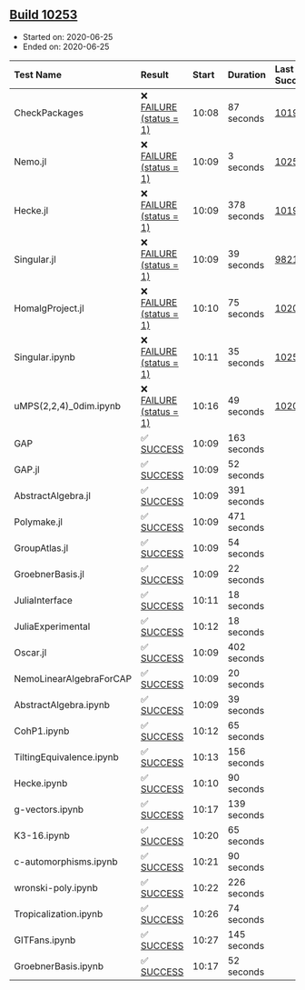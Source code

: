 ## [Build 10253](https://oscarci.mathematik.uni-kl.de/job/oscar/10253/)

* Started on: 2020-06-25
* Ended on: 2020-06-25

| Test Name    | Result | Start | Duration | Last Success | First Failure |
|:-------------|:-------|:------|:---------|:-------------|:--------------|
| CheckPackages | ❌ [FAILURE (status = 1)](https://oscarci.mathematik.uni-kl.de/job/oscar/10253/artifact/logs/build-10253/CheckPackages.log) | 10:08 | 87 seconds | [10197](https://oscarci.mathematik.uni-kl.de/job/oscar/10197/) | [10198](https://oscarci.mathematik.uni-kl.de/job/oscar/10198/) |
| Nemo.jl | ❌ [FAILURE (status = 1)](https://oscarci.mathematik.uni-kl.de/job/oscar/10253/artifact/logs/build-10253/Nemo.jl.log) | 10:09 | 3 seconds | [10252](https://oscarci.mathematik.uni-kl.de/job/oscar/10252/) | [10253](https://oscarci.mathematik.uni-kl.de/job/oscar/10253/) |
| Hecke.jl | ❌ [FAILURE (status = 1)](https://oscarci.mathematik.uni-kl.de/job/oscar/10253/artifact/logs/build-10253/Hecke.jl.log) | 10:09 | 378 seconds | [10197](https://oscarci.mathematik.uni-kl.de/job/oscar/10197/) | [10198](https://oscarci.mathematik.uni-kl.de/job/oscar/10198/) |
| Singular.jl | ❌ [FAILURE (status = 1)](https://oscarci.mathematik.uni-kl.de/job/oscar/10253/artifact/logs/build-10253/Singular.jl.log) | 10:09 | 39 seconds | [9821](https://oscarci.mathematik.uni-kl.de/job/oscar/9821/) | [9822](https://oscarci.mathematik.uni-kl.de/job/oscar/9822/) |
| HomalgProject.jl | ❌ [FAILURE (status = 1)](https://oscarci.mathematik.uni-kl.de/job/oscar/10253/artifact/logs/build-10253/HomalgProject.jl.log) | 10:10 | 75 seconds | [10209](https://oscarci.mathematik.uni-kl.de/job/oscar/10209/) | [10210](https://oscarci.mathematik.uni-kl.de/job/oscar/10210/) |
| Singular.ipynb | ❌ [FAILURE (status = 1)](https://oscarci.mathematik.uni-kl.de/job/oscar/10253/artifact/logs/build-10253/Singular.ipynb.log) | 10:11 | 35 seconds | [10252](https://oscarci.mathematik.uni-kl.de/job/oscar/10252/) | [10253](https://oscarci.mathematik.uni-kl.de/job/oscar/10253/) |
| uMPS(2,2,4)_0dim.ipynb | ❌ [FAILURE (status = 1)](https://oscarci.mathematik.uni-kl.de/job/oscar/10253/artifact/logs/build-10253/uMPS-2-2-4-_0dim.ipynb.log) | 10:16 | 49 seconds | [10209](https://oscarci.mathematik.uni-kl.de/job/oscar/10209/) | [10210](https://oscarci.mathematik.uni-kl.de/job/oscar/10210/) |
| GAP | ✅ [SUCCESS](https://oscarci.mathematik.uni-kl.de/job/oscar/10253/artifact/logs/build-10253/GAP.log) | 10:09 | 163 seconds |  |  |
| GAP.jl | ✅ [SUCCESS](https://oscarci.mathematik.uni-kl.de/job/oscar/10253/artifact/logs/build-10253/GAP.jl.log) | 10:09 | 52 seconds |  |  |
| AbstractAlgebra.jl | ✅ [SUCCESS](https://oscarci.mathematik.uni-kl.de/job/oscar/10253/artifact/logs/build-10253/AbstractAlgebra.jl.log) | 10:09 | 391 seconds |  |  |
| Polymake.jl | ✅ [SUCCESS](https://oscarci.mathematik.uni-kl.de/job/oscar/10253/artifact/logs/build-10253/Polymake.jl.log) | 10:09 | 471 seconds |  |  |
| GroupAtlas.jl | ✅ [SUCCESS](https://oscarci.mathematik.uni-kl.de/job/oscar/10253/artifact/logs/build-10253/GroupAtlas.jl.log) | 10:09 | 54 seconds |  |  |
| GroebnerBasis.jl | ✅ [SUCCESS](https://oscarci.mathematik.uni-kl.de/job/oscar/10253/artifact/logs/build-10253/GroebnerBasis.jl.log) | 10:09 | 22 seconds |  |  |
| JuliaInterface | ✅ [SUCCESS](https://oscarci.mathematik.uni-kl.de/job/oscar/10253/artifact/logs/build-10253/JuliaInterface.log) | 10:11 | 18 seconds |  |  |
| JuliaExperimental | ✅ [SUCCESS](https://oscarci.mathematik.uni-kl.de/job/oscar/10253/artifact/logs/build-10253/JuliaExperimental.log) | 10:12 | 18 seconds |  |  |
| Oscar.jl | ✅ [SUCCESS](https://oscarci.mathematik.uni-kl.de/job/oscar/10253/artifact/logs/build-10253/Oscar.jl.log) | 10:09 | 402 seconds |  |  |
| NemoLinearAlgebraForCAP | ✅ [SUCCESS](https://oscarci.mathematik.uni-kl.de/job/oscar/10253/artifact/logs/build-10253/NemoLinearAlgebraForCAP.log) | 10:09 | 20 seconds |  |  |
| AbstractAlgebra.ipynb | ✅ [SUCCESS](https://oscarci.mathematik.uni-kl.de/job/oscar/10253/artifact/logs/build-10253/AbstractAlgebra.ipynb.log) | 10:09 | 39 seconds |  |  |
| CohP1.ipynb | ✅ [SUCCESS](https://oscarci.mathematik.uni-kl.de/job/oscar/10253/artifact/logs/build-10253/CohP1.ipynb.log) | 10:12 | 65 seconds |  |  |
| TiltingEquivalence.ipynb | ✅ [SUCCESS](https://oscarci.mathematik.uni-kl.de/job/oscar/10253/artifact/logs/build-10253/TiltingEquivalence.ipynb.log) | 10:13 | 156 seconds |  |  |
| Hecke.ipynb | ✅ [SUCCESS](https://oscarci.mathematik.uni-kl.de/job/oscar/10253/artifact/logs/build-10253/Hecke.ipynb.log) | 10:10 | 90 seconds |  |  |
| g-vectors.ipynb | ✅ [SUCCESS](https://oscarci.mathematik.uni-kl.de/job/oscar/10253/artifact/logs/build-10253/g-vectors.ipynb.log) | 10:17 | 139 seconds |  |  |
| K3-16.ipynb | ✅ [SUCCESS](https://oscarci.mathematik.uni-kl.de/job/oscar/10253/artifact/logs/build-10253/K3-16.ipynb.log) | 10:20 | 65 seconds |  |  |
| c-automorphisms.ipynb | ✅ [SUCCESS](https://oscarci.mathematik.uni-kl.de/job/oscar/10253/artifact/logs/build-10253/c-automorphisms.ipynb.log) | 10:21 | 90 seconds |  |  |
| wronski-poly.ipynb | ✅ [SUCCESS](https://oscarci.mathematik.uni-kl.de/job/oscar/10253/artifact/logs/build-10253/wronski-poly.ipynb.log) | 10:22 | 226 seconds |  |  |
| Tropicalization.ipynb | ✅ [SUCCESS](https://oscarci.mathematik.uni-kl.de/job/oscar/10253/artifact/logs/build-10253/Tropicalization.ipynb.log) | 10:26 | 74 seconds |  |  |
| GITFans.ipynb | ✅ [SUCCESS](https://oscarci.mathematik.uni-kl.de/job/oscar/10253/artifact/logs/build-10253/GITFans.ipynb.log) | 10:27 | 145 seconds |  |  |
| GroebnerBasis.ipynb | ✅ [SUCCESS](https://oscarci.mathematik.uni-kl.de/job/oscar/10253/artifact/logs/build-10253/GroebnerBasis.ipynb.log) | 10:17 | 52 seconds |  |  |
